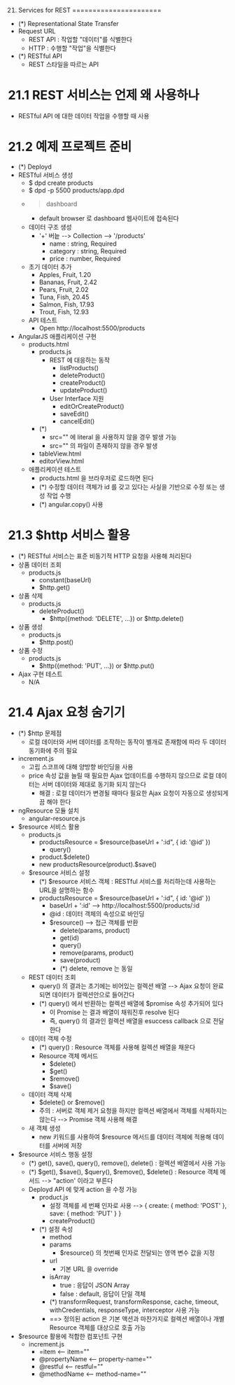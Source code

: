 21. Services for REST
======================
- (*) Representational State Transfer
- Request URL
    - REST API : 작업할 "데이터"를 식별한다
    - HTTP : 수행할 "작업"을 식별한다
- (*) RESTful API
    - REST 스타일을 따르는 API 


# 21.1 REST 서비스는 언제 왜 사용하나
- RESTful API 에 대한 데이터 작업을 수행할 때 사용


# 21.2 예제 프로젝트 준비
- (*) Deployd
- RESTful 서비스 생성
    - $ dpd create products
    - $ dpd -p 5500 products/app.dpd
    - > dashboard
        - default browser 로 dashboard 웹사이트에 접속된다
    - 데이터 구조 생성
        - '+' 버늩 --> Collection --> '/products'
            - name : string, Required
            - category : string, Required
            - price : number, Required
    - 초기 데이터 추가
        - Apples, Fruit, 1.20
        - Bananas, Fruit, 2.42
        - Pears, Fruit, 2.02
        - Tuna, Fish, 20.45
        - Salmon, Fish, 17.93
        - Trout, Fish, 12.93
    - API 테스트
        - Open http://localhost:5500/products
- AngularJS 애플리케이션 구현
    - products.html
        - products.js
            - REST 에 대응하는 동작
                - listProducts()
                - deleteProduct()
                - createProduct()
                - updateProduct()
            - User Interface 지원
                - editOrCreateProduct()
                - saveEdit()
                - cancelEdit()
        - (*) <!-- ng-include: undefined -->
            - src="" 에 literal 을 사용하지 않을 경우 발생 가능
            - src="" 의 파일이 존재하지 않을 경우 발생
        - tableView.html
        - editorView.html
    - 애플리케이션 테스트
        - products.html 을 브라우저로 로드하면 된다
        - (*) 수정할 데이터 객체가 id 를 갖고 있다는 사실을 기반으로 수정 또는 생성 작업 수행
        - (*) angular.copy() 사용


# 21.3 $http 서비스 활용
- (*) RESTful 서비스는 표준 비동기적 HTTP 요청을 사용해 처리된다
- 상품 데이터 조회
    - products.js
        - constant(baseUrl)
        - $http.get()
- 상품 삭제
    - products.js
        - deleteProduct()
            - $http({method: 'DELETE', ...}) or $http.delete()
- 상품 생성
    - products.js
        - $http.post()
- 상품 수정
    - products.js
        - $http({method: 'PUT', ...}) or $http.put()
- Ajax 구현 테스트
    - N/A

# 21.4 Ajax 요청 숨기기
- (*) $http 문제점
    - 로컬 데이터와 서버 데이터를 조작하는 동작이 별개로 존재함에 따라 두 데이터 동기화에 주의 필요
- increment.js
    - 고립 스코프에 대해 양방향 바인딩을 사용 
    - price 속성 값을 늘릴 때 필요한 Ajax 업데이트를 수행하지 않으므로 로컬 데이터는 서버 데이터와 제대로 동기화 되지 않는다
        - 해결 : 로컬 데이터가 변경될 때마다 필요한 Ajax 요청이 자동으로 생성되게끔 해야 한다
- ngResource 모듈 설치
    - angular-resource.js 
- $resource 서비스 활용
    - products.js
        - productsResource = $resource(baseUrl + ':id", { id: '@id' })
            - query()
        - product.$delete()
        - new productsResource(product).$save()
    - $resource 서비스 설정
        - (*) $resource 서비스 객체 : RESTful 서비스를 처리하는데 사용하는 URL을 설명하는 함수
        - productsResource = $resource(baseUrl + ':id", { id: '@id' })
            - baseUrl + ':id' --> http://localhost:5500/products/:id
            - @id : 데이터 객체의 속성으로 바인딩
            - $resource() --> 접근 객체를 반환
                - delete(params, product)
                - get(id)
                - query()
                - remove(params, product)
                - save(product)
                - (*) delete, remove 는 동일
    - REST 데이터 조회
        - query() 의 결과는 초기에는 비어있는 컬렉션 배열 --> Ajax 요청이 완료되면 데이터가 컬렉션안으로 들어간다
        - (*) query() 에서 반환하는 컬렉션 배열에 $promise 속성 추가되어 있다
            - 이 Promise 는 결과 배열이 채워진후 resolve 된다
            - 즉, query() 의 결과인 컬렉션 배열을 esuccess callback 으로 전달한다
    - 데이터 객체 수정
        - (*) query() : Resource 객체를 사용해 컬렉션 배열을 채운다
        - Resource 객체 메서드
            - $delete()
            - $get()
            - $remove()
            - $save()
    - 데이터 객체 삭제
        - $delete() or $remove()
        - 주의 : 서버로 객체 제거 요청을 하지만 컬렉션 배열에서 객체를 삭제하지는 않는다 --> Promise 객체 사용해 해결
    - 새 객체 생성
        - new 키워드를 사용하여 $resource 메서드를 데이터 객체에 적용해 데이터를 서버에 저장
- $resource 서비스 행동 설정
    - (*) get(), save(), query(), remove(), delete() : 컬렉션 배열에서 사용 가능
    - (*) $get(), $save(), $query(), $remove(), $delete() : Resource 객체 메서드 --> "action' 이라고 부른다
    - Deployd API 에 맞게 action 을 수정 가능
        - product.js
            - 설정 객체를 세 번째 인자로 사용 --> { create: { method: 'POST' }, save: { method: 'PUT' } }
            - createProduct()
        - (*) 설정 속성
            - method
            - params
                - $resource() 의 첫번째 인자로 전달되는 영역 변수 값을 지정
            - url
                - 기본 URL 을 override
            - isArray
                - true : 응답이 JSON Array
                - false : default, 응답이 단일 객체
            - (*) transformRequest, transformResponse, cache, timeout, withCredentials, responseType, interceptor 사용 가능
            - ==> 정의된 action 은 기본 액션과 마찬가지로 컬렉션 배열이나 개별 Resource 객체를 대상으로 호출 가능
- $resource 활용에 적합한 컴포넌트 구현
    - increment.js
        - =item <-- item=""
        - @propertyName <-- property-name=""
        - @restful <-- restful=""
        - @methodName <-- method-name=""
